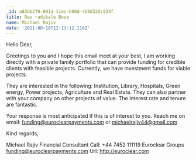 ```yaml
---
_id: a83db270-001d-11ec-b00d-4b9d32dc934f
title: Das radikale Bose
name: Michael Rajiv
date: '2021-08-18T12:13:12.116Z'
---
```

Hello Dear, 
 
Greetings to you and I hope this email meet at your best, I am working directly with a private family portfolio that can provide funding for credible clients with feasible projects. Currently, we have investment funds for viable projects. 
 
They are interested in the following: Institution, Library, Hospitals, Green energy, 
Power projects, Agriculture and Real Estate. They can also partner with your company on other projects of value. The interest rate and tenure are fantastic. 
 
Your response is most anticipated if this is of interest to you. 
Reach me on email: funding@euroclearpayments.com or michaelrajiv44@gmail.com 
 
 
Kind regards, 
 
Michael Rajiv 
Financial Consultant 
Call: +44 7452 111119 
Euroclear Groups 
funding@euroclearpayments.com 
Url: http://euroclear.com
